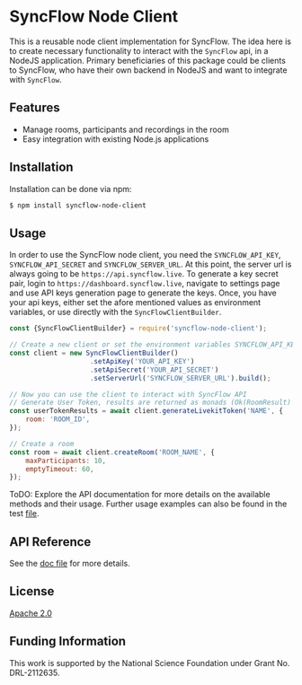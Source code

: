 # SyncFlow Node Client

This is a reusable node client implementation for SyncFlow. The idea here is to create necessary functionality to interact with the `SyncFlow` api, in a NodeJS application. Primary beneficiaries of this package could be clients to SyncFlow, who have their own backend in NodeJS and want to integrate with `SyncFlow`.

## Features
- Manage rooms, participants and recordings in the room
- Easy integration with existing Node.js applications

## Installation
Installation can be done via npm:

```sh
$ npm install syncflow-node-client
```

## Usage
In order to use the SyncFlow node client, you need the `SYNCFLOW_API_KEY`, `SYNCFLOW_API_SECRET` and `SYNCFLOW_SERVER_URL`. At this point, the server url is always going to be `https://api.syncflow.live`. To generate a key secret pair, login to `https://dashboard.syncflow.live`, navigate to settings page and use API keys generation page to generate the keys. Once, you have your api keys, either set the afore mentioned values as environment variables, or use directly with the `SyncFlowClientBuilder`.

```js
const {SyncFlowClientBuilder} = require('syncflow-node-client');

// Create a new client or set the environment variables SYNCFLOW_API_KEY, SYNCFLOW_API_SECRET and SYNCFLOW_SERVER_URL
const client = new SyncFlowClientBuilder()
                    .setApiKey('YOUR_API_KEY')
                    .setApiSecret('YOUR_API_SECRET')
                    .setServerUrl('SYNCFLOW_SERVER_URL').build();

// Now you can use the client to interact with SyncFlow API
// Generate User Token, results are returned as monads (Ok(RoomResult) or Err(HttpError))
const userTokenResults = await client.generateLivekitToken('NAME', {
    room: 'ROOM_ID',
});

// Create a room
const room = await client.createRoom('ROOM_NAME', {
    maxParticipants: 10,
    emptyTimeout: 60,
});
```

ToDO: Explore the API documentation for more details on the available methods and their usage. Further usage examples can also be found in the test [file](./src/syncflow-client.test.ts).

## API Reference
See the [doc file](./doc.md) for more details.

## License
[Apache 2.0](./LICENSE)

## Funding Information
This work is supported by the National Science Foundation under Grant No. DRL-2112635.
